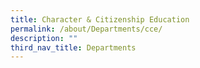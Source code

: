 ```yaml
---
title: Character & Citizenship Education
permalink: /about/Departments/cce/
description: ""
third_nav_title: Departments
---
```

